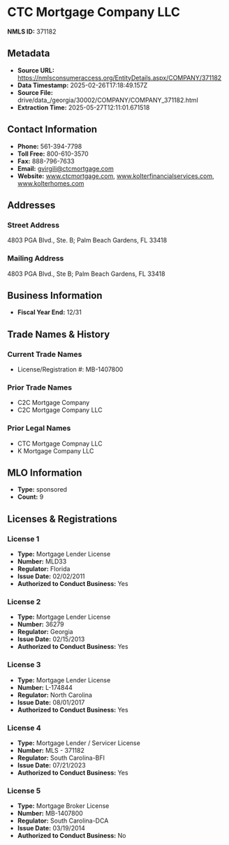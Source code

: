 # CTC Mortgage Company LLC

**NMLS ID:** 371182

## Metadata
- **Source URL:** https://nmlsconsumeraccess.org/EntityDetails.aspx/COMPANY/371182
- **Data Timestamp:** 2025-02-26T17:18:49.157Z
- **Source File:** drive/data_/georgia/30002/COMPANY/COMPANY_371182.html
- **Extraction Time:** 2025-05-27T12:11:01.671518

## Contact Information
- **Phone:** 561-394-7798
- **Toll Free:** 800-610-3570
- **Fax:** 888-796-7633
- **Email:** gvirgili@ctcmortgage.com
- **Website:** www.ctcmortgage.com, www.kolterfinancialservices.com, www.kolterhomes.com

## Addresses
### Street Address
4803 PGA Blvd., Ste. B; Palm Beach Gardens, FL 33418

### Mailing Address
4803 PGA Blvd., Ste B; Palm Beach Gardens, FL 33418

## Business Information
- **Fiscal Year End:** 12/31

## Trade Names & History
### Current Trade Names
- License/Registration #: MB-1407800

### Prior Trade Names
- C2C Mortgage Company
- C2C Mortgage Company LLC

### Prior Legal Names
- CTC Mortgage Compnay LLC
- K Mortgage Company LLC

## MLO Information
- **Type:** sponsored
- **Count:** 9

## Licenses & Registrations

### License 1
- **Type:** Mortgage Lender License
- **Number:** MLD33
- **Regulator:** Florida
- **Issue Date:** 02/02/2011
- **Authorized to Conduct Business:** Yes

### License 2
- **Type:** Mortgage Lender License
- **Number:** 36279
- **Regulator:** Georgia
- **Issue Date:** 02/15/2013
- **Authorized to Conduct Business:** Yes

### License 3
- **Type:** Mortgage Lender License
- **Number:** L-174844
- **Regulator:** North Carolina
- **Issue Date:** 08/01/2017
- **Authorized to Conduct Business:** Yes

### License 4
- **Type:** Mortgage Lender / Servicer License
- **Number:** MLS - 371182
- **Regulator:** South Carolina-BFI
- **Issue Date:** 07/21/2023
- **Authorized to Conduct Business:** Yes

### License 5
- **Type:** Mortgage Broker License
- **Number:** MB-1407800
- **Regulator:** South Carolina-DCA
- **Issue Date:** 03/19/2014
- **Authorized to Conduct Business:** No
